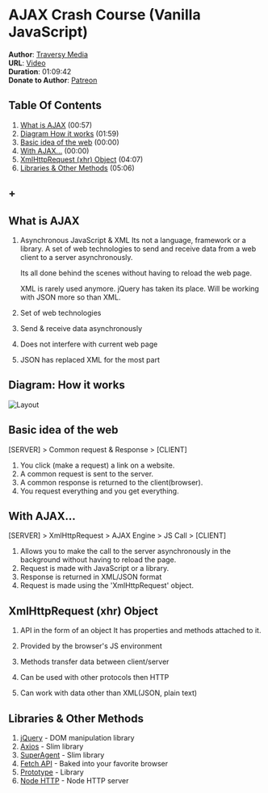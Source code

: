 # AJAX Crash Course (Vanilla JavaScript)
**Author**: [Traversy Media](https://www.youtube.com/user/TechGuyWeb)  
**URL**: [Video](https://youtu.be/82hnvUYY6QA)  
**Duration**: 01:09:42  
**Donate to Author**: [Patreon](https://www.patreon.com/traversymedia)  

## Table Of Contents
1. [What is AJAX](#what-is-ajax) (00:57)
1. [Diagram How it works](#diagram-wow-it-works) (01:59)
1. [Basic idea of the web](#basic-idea-of-the-web) (00:00)
1. [With AJAX...](#with-ajax) (00:00)
1. [XmlHttpRequest (xhr) Object](#xmlhttprequest-xhr-object) (04:07)
1. [Libraries & Other Methods](#libraries-&-other-methods) (05:06)
## +


## What is AJAX
1. Asynchronous JavaScript & XML
   Its not a language, framework or a library. A set of web technologies to send and receive data from a web client to a server asynchronously.

   Its all done behind the scenes without having to reload the web page.

   XML is rarely used anymore. jQuery has taken its place. Will be working with JSON more so than XML.

1. Set of web technologies
1. Send & receive data asynchronously
1. Does not interfere with current web page
1. JSON has replaced XML for the most part



## Diagram: How it works
![Layout](https://raw.github.com/elwoodberry/education/master/_img/diagrams/ajax-crash-course__001.png)

## Basic idea of the web
[SERVER] > Common request & Response > [CLIENT]

1. You click (make a request) a link on a website.
1. A common request is sent to the server.
1. A common response is returned to the client(browser).
1. You request everything and you get everything.

## With AJAX...
[SERVER] > XmlHttpRequest > AJAX Engine > JS Call > [CLIENT]

1. Allows you to make the call to the server asynchronously in the background without having to reload the page.
1. Request is made with JavaScript or a library.
1. Response is returned in XML/JSON format
1. Request is made using the 'XmlHttpRequest' object.

## XmlHttpRequest (xhr) Object

1. API in the form of an object
   It has properties and methods attached to it.

1. Provided by the browser's JS environment
1. Methods transfer data between client/server
1. Can be used with other protocols then HTTP
1. Can work with data other than XML(JSON, plain text)


## Libraries & Other Methods
1. [jQuery](https://jquery.com/) - DOM manipulation library
1. [Axios](https://www.axios.com/) - Slim library
1. [SuperAgent](https://github.com/visionmedia/superagent) - Slim library
1. [Fetch API](https://developer.mozilla.org/en-US/docs/Web/API/Fetch_API) - Baked into your favorite browser
1. [Prototype](http://prototypejs.org/) - Library
1. [Node HTTP](https://nodejs.org/api/http.html) - Node HTTP server
